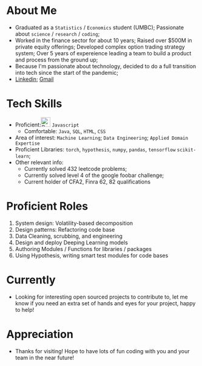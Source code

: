 About Me
========
* Graduated as a `Statistics` / `Economics` student (UMBC); Passionate about `science` / `research` / `coding`;
* Worked in the finance sector for about 10 years; Raised over $500M in private equity offerings; Developed complex option trading strategy system; Over 5 years of expereience leading a team to build a product and process from the ground up;
* Because I'm passionate about technology, decided to do a full transition into tech since the start of the pandemic;
* [Linkedin](https://www.linkedin.com/in/royma/); [Gmail](https://mail.google.com/mail/u/0/?view=cm&fs=1&to=cycla4@gmail.com&su=SUBJECT&body=BODY&tf=1)



Tech Skills
===========
* Proficient:<img alt="Python" src="https://img.shields.io/badge/Python-14354C?style=for-the-badge&logo=python&logoColor=white" height="25px"/> `Javascript`
    * Comfortable: `Java`, `SQL`, `HTML`, `CSS`
* Area of interest: `Machine Learning`; `Data Engineering`; `Applied Domain Expertise`
* Proficient Libraries: `torch`, `hypothesis`, `numpy`, `pandas`, `tensorflow` `scikit-learn`;
* Other relevant info: 
    * Currently solved 432 leetcode problems;
    * Currently solved level 4 of the google foobar challenge; 
    * Current holder of CFA2, Finra 62, 82 qualifications




Proficient Roles
================
1. System design: Volatility-based decomposition
2. Design patterns: Refactoring code base
3. Data Cleaning, scrubbing, and engineering
4. Design and deploy Deeping Learning models
5. Authoring Modules / Functions for libraries / packages
6. Using Hypothesis, writing smart test modules for code bases




Currently
=========
* Looking for interesting open sourced projects to contribute to, let me know if you need an extra set of hands and eyes for your project, happy to help!




Appreciation
============
* Thanks for visiting! Hope to have lots of fun coding with you and your team in the near future!




<!---
PatternFinder/PatternFinder is a ✨ special ✨ repository because its `README.md` (this file) appears on your GitHub profile.
You can click the Preview link to take a look at your changes.
--->

